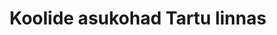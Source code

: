 ---
schema: default
title: Koolide asukohad Tartu linnas
notes: Koolide asukohad Tartu linnas
department: Haridus ja lapsed
category:
  - Goverment services
resources:
  - url: 'https://gis.tartulv.ee/arcgis/services/Proov/Koolid/MapServer?wsdl'
    format: XML
    name: Koolide asukohad Tartu linnas
licence: 'https://creativecommons.org/licenses/by-sa/3.0/ee/legalcode'
date_issued: ''
date_modified: ''
organization: Tartu Linnavalitsus
maintainer_name: Hüite Bergmann
maintainer_email: Hyite.Bergmann@raad.tartu.ee
maintainer_phone: ''
update_rate: Vastavalt vajadusele
---